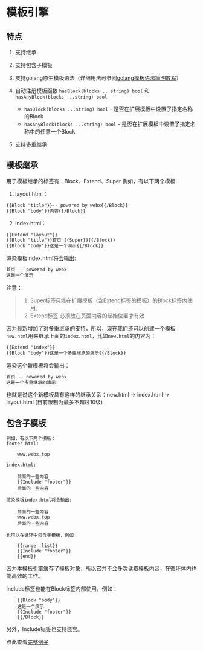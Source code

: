 # 模板引擎

## 特点

1. 支持继承
2. 支持包含子模板
3. 支持golang原生模板语法（详细用法可参阅[golang模板语法简明教程](http://www.admpub.com/blog/post-221.html)）
4. 自动注册模板函数 `hasBlock(blocks ...string) bool` 和 `hasAnyBlock(blocks ...string) bool`

    * `hasBlock(blocks ...string) bool` - 是否在扩展模板中设置了指定名称的Block
    * `hasAnyBlock(blocks ...string) bool`  - 是否在扩展模板中设置了指定名称中的任意一个Block

5. 支持多重继承

## 模板继承

用于模板继承的标签有：Block、Extend、Super
例如，有以下两个模板：

1. layout.html：

```html
{{Block "title"}}-- powered by webx{{/Block}}
{{Block "body"}}内容{{/Block}}
```

2. index.html：

```html	
{{Extend "layout"}}
{{Block "title"}}首页 {{Super}}{{/Block}}
{{Block "body"}}这是一个演示{{/Block}}
```

渲染模板index.html将会输出:

```html
首页 -- powered by webx
这是一个演示
```

注意：

> 1. Super标签只能在扩展模板（含Extend标签的模板）的Block标签内使用。
> 2. Extend标签 必须放在页面内容的起始位置才有效

因为最新增加了对多重继承的支持，所以，现在我们还可以创建一个模板`new.html`用来继承上面的`index.html`，比如`new.html`的内容为：

```html
{{Extend "index"}}
{{Block "body"}}这是一个多重继承的演示{{/Block}}
```

渲染这个新模板将会输出：

```html
首页 -- powered by webx
这是一个多重继承的演示
```

也就是说这个新模板具有这样的继承关系：new.html -> index.html -> layout.html (目前限制为最多不超过10级)

		
## 包含子模板
	
	例如，有以下两个模板：
	footer.html:
		
		www.webx.top
	
	index.html:
	
		前面的一些内容
		{{Include "footer"}}
		后面的一些内容
		
	渲染模板index.html将会输出:
	
		前面的一些内容
		www.webx.top
		后面的一些内容
		
	也可以在循环中包含子模板，例如：
	
		{{range .list}}
		{{Include "footer"}}
		{{end}}
		
因为本模板引擎缓存了模板对象，所以它并不会多次读取模板内容，在循环体内也能高效的工作。
	
Include标签也能在Block标签内部使用，例如：
	
		{{Block "body"}}
		这是一个演示
		{{Include "footer"}}
		{{/Block}}

另外，Include标签也支持嵌套。


点此查看[完整例子](https://github.com/webx-top/echo/tree/master/middleware/render/example)
